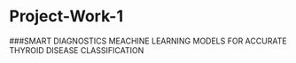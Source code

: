 # Project-Work-1

###SMART DIAGNOSTICS MEACHINE LEARNING MODELS FOR ACCURATE THYROID DISEASE CLASSIFICATION

